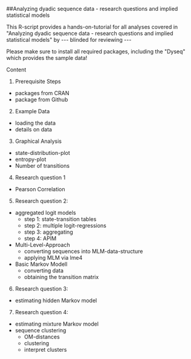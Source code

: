 
##Analyzing dyadic sequence data - research questions and implied statistical models 

This R-script provides a hands-on-tutorial for all
analyses covered in 
"Analyzing dyadic sequence data - research questions and implied statistical models"
by  --- blinded for reviewing ---
 
Please make sure to install all required packages,
including the "Dyseq" which provides the sample data!

Content                  

1. Prerequisite Steps                
  * packages from CRAN                   
  * package from Github                  

2. Example Data                      
  * loading the data                     
  * details on data                      

3. Graphical Analysis                 
  * state-distribution-plot              
  * entropy-plot                         
  * Number of transitions                

4. Research question 1  
  * Pearson Correlation 
 
5. Research question 2:                   
  * aggregated logit models
    * step 1: state-transition tables
    * step 2: multiple logit-regressions
    * step 3: aggregating
    * step 4: APIM
  * Multi-Level-Approach
    * converting sequences into MLM-data-structure
    * applying MLM via lme4
  * Basic Markov Modell
    * converting data
    * obtaining the transition matrix

6. Research question 3:                 
  * estimating hidden Markov model

7. Research question 4:
  * estimating mixture Markov model
  * sequence clustering
    * OM-distances
    * clustering
    * interpret clusters



